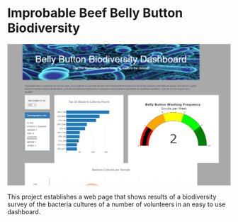 # Improbable Beef Belly Button Biodiversity

![screen](screen.png)

This project establishes a web page that shows results of a biodiversity survey of the bacteria cultures of a number of volunteers in an easy to use dashboard.

